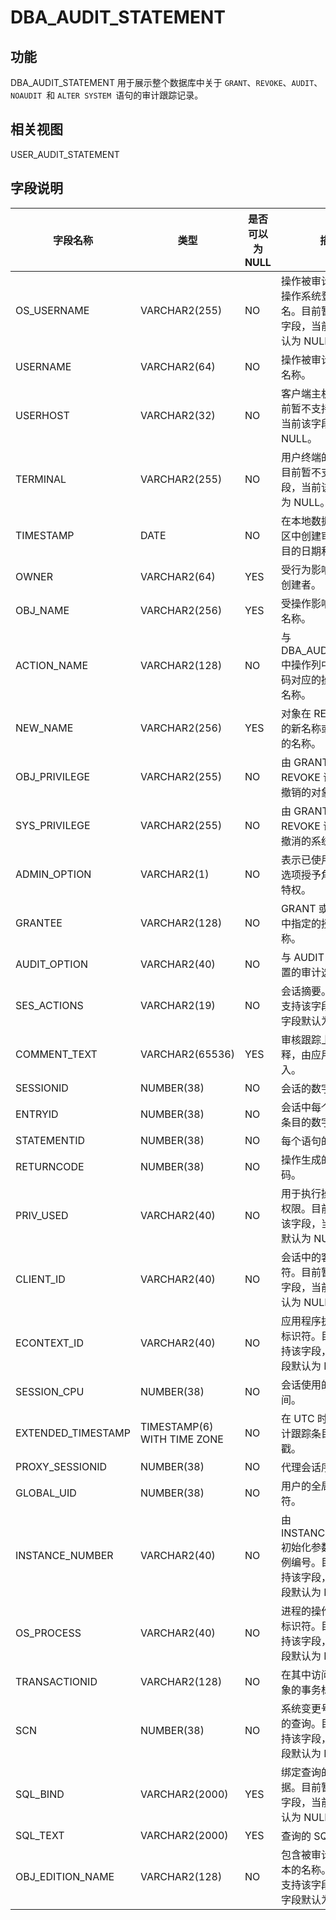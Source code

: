DBA_AUDIT_STATEMENT 
========================================



功能 
-----------

DBA_AUDIT_STATEMENT 用于展示整个数据库中关于 `GRANT`、`REVOKE`、`AUDIT`、`NOAUDIT `和 `ALTER SYSTEM `语句的审计跟踪记录。

相关视图 
-------------

USER_AUDIT_STATEMENT 

字段说明 
-------------



|      **字段名称**      |           **类型**            | **是否可以为 NULL** |                         **描述**                          |
|--------------------|-----------------------------|----------------|---------------------------------------------------------|
| OS_USERNAME        | VARCHAR2(255)               | NO             | 操作被审计的用户的操作系统登录用户名。目前暂不支持该字段，当前该字段默认为 NULL。             |
| USERNAME           | VARCHAR2(64)                | NO             | 操作被审计的用户的名称。                                            |
| USERHOST           | VARCHAR2(32)                | NO             | 客户端主机名称。目前暂不支持该字段，当前该字段默认为 NULL。                        |
| TERMINAL           | VARCHAR2(255)               | NO             | 用户终端的标识符。目前暂不支持该字段，当前该字段默认为 NULL。                       |
| TIMESTAMP          | DATE                        | NO             | 在本地数据库会话时区中创建审计跟踪条目的日期和时间。                              |
| OWNER              | VARCHAR2(64)                | YES            | 受行为影响的对象的创建者。                                           |
| OBJ_NAME           | VARCHAR2(256)               | YES            | 受操作影响的对象的名称。                                            |
| ACTION_NAME        | VARCHAR2(128)               | NO             | 与 DBA_AUDIT_TRAIL 中操作列中的数字代码对应的操作类型的名称。                 |
| NEW_NAME           | VARCHAR2(256)               | YES            | 对象在 RENAME 之后的新名称或基础对象的名称。                              |
| OBJ_PRIVILEGE      | VARCHAR2(255)               | NO             | 由 GRANT 或 REVOKE 语句授予或撤销的对象权限。                          |
| SYS_PRIVILEGE      | VARCHAR2(255)               | NO             | 由 GRANT 或 REVOKE 语句授予或撤消的系统权限。                          |
| ADMIN_OPTION       | VARCHAR2(1)                 | NO             | 表示已使用 ADMIN 选项授予角色或系统特权。                                |
| GRANTEE            | VARCHAR2(128)               | NO             | GRANT 或 REVOKE 中指定的授予者名称。                               |
| AUDIT_OPTION       | VARCHAR2(40)                | NO             | 与 AUDIT 语句一起设置的审计选项。                                    |
| SES_ACTIONS        | VARCHAR2(19)                | NO             | 会话摘要。目前暂不支持该字段，当前该字段默认为 NULL。                           |
| COMMENT_TEXT       | VARCHAR2(65536)             | YES            | 审核跟踪上的文本注释，由应用程序插入。                                     |
| SESSIONID          | NUMBER(38)                  | NO             | 会话的数字 ID。                                               |
| ENTRYID            | NUMBER(38)                  | NO             | 会话中每个审计跟踪条目的数字 ID。                                      |
| STATEMENTID        | NUMBER(38)                  | NO             | 每个语句的数字 ID。                                             |
| RETURNCODE         | NUMBER(38)                  | NO             | 操作生成的错误代码。                                              |
| PRIV_USED          | VARCHAR2(40)                | NO             | 用于执行操作的系统权限。目前暂不支持该字段，当前该字段默认为 NULL。                    |
| CLIENT_ID          | VARCHAR2(40)                | NO             | 会话中的客户端标识符。目前暂不支持该字段，当前该字段默认为 NULL。                     |
| ECONTEXT_ID        | VARCHAR2(40)                | NO             | 应用程序执行上下文标识符。目前暂不支持该字段，当前该字段默认为 NULL。                   |
| SESSION_CPU        | NUMBER(38)                  | NO             | 会话使用的 CPU 时间。                                           |
| EXTENDED_TIMESTAMP | TIMESTAMP(6) WITH TIME ZONE | NO             | 在 UTC 时区中创建审计跟踪条目的时间戳。                                  |
| PROXY_SESSIONID    | NUMBER(38)                  | NO             | 代理会话序列号。                                                |
| GLOBAL_UID         | NUMBER(38)                  | NO             | 用户的全局用户标识符。                                             |
| INSTANCE_NUMBER    | VARCHAR2(40)                | NO             | 由 INSTANCE_NUMBER 初始化参数指定的实例编号。目前暂不支持该字段，当前该字段默认为 NULL。 |
| OS_PROCESS         | VARCHAR2(40)                | NO             | 进程的操作系统进程标识符。目前暂不支持该字段，当前该字段默认为 NULL。                   |
| TRANSACTIONID      | VARCHAR2(128)               | NO             | 在其中访问或修改对象的事务标识符。                                       |
| SCN                | NUMBER(38)                  | NO             | 系统变更号（SCN）的查询。目前暂不支持该字段，当前该字段默认为 NULL。                  |
| SQL_BIND           | VARCHAR2(2000)              | YES            | 绑定查询的变量数据。目前暂不支持该字段，当前该字段默认为 NULL。                      |
| SQL_TEXT           | VARCHAR2(2000)              | YES            | 查询的 SQL 文本。                                             |
| OBJ_EDITION_NAME   | VARCHAR2(128)               | NO             | 包含被审计对象的版本的名称。目前暂不支持该字段，当前该字段默认为 NULL。                  |


